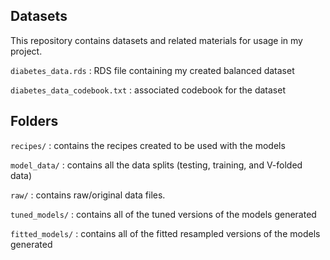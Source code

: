 ## Datasets

This repository contains datasets and related materials for usage in my project.

`diabetes_data.rds` : RDS file containing my created balanced dataset 

`diabetes_data_codebook.txt` : associated codebook for the dataset

## Folders

`recipes/` : contains the recipes created to be used with the models 

`model_data/` : contains all the data splits (testing, training, and V-folded data)

`raw/` : contains raw/original data files.

`tuned_models/` : contains all of the tuned versions of the models generated

`fitted_models/` : contains all of the fitted resampled versions of the models generated




